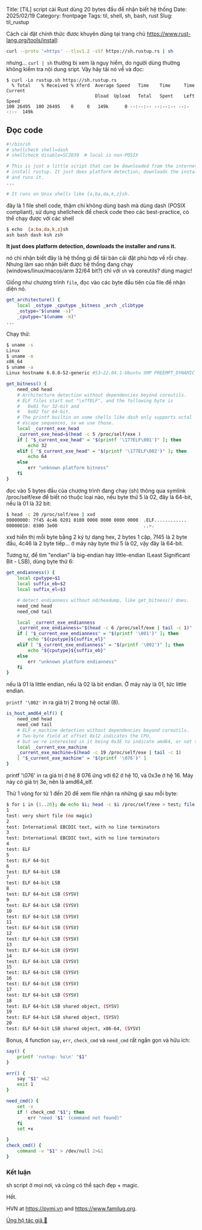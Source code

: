Title: [TIL] script cài Rust dùng 20 bytes đầu để nhận biết hệ thống
Date: 2025/02/19
Category: frontpage
Tags: til, shell, sh, bash, rust
Slug: til_rustup

Cách cài đặt chính thức đươc khuyên dùng tại trang chủ <https://www.rust-lang.org/tools/install>:

```sh
curl --proto '=https' --tlsv1.2 -sSf https://sh.rustup.rs | sh
```

nhưng... `curl | sh` thường bị xem là nguy hiểm, do người dùng thường không kiểm tra nội dung sript.
Vậy hãy tải nó về và đọc: 

```
$ curl -Lo rustup.sh https://sh.rustup.rs 
  % Total    % Received % Xferd  Average Speed   Time    Time     Time  Current
                                 Dload  Upload   Total   Spent    Left  Speed
100 26495  100 26495    0     0   149k      0 --:--:-- --:--:-- --:--:--  149k
```

## Đọc code 


```sh
#!/bin/sh
# shellcheck shell=dash
# shellcheck disable=SC2039  # local is non-POSIX

# This is just a little script that can be downloaded from the internet to
# install rustup. It just does platform detection, downloads the installer
# and runs it.
...

# It runs on Unix shells like {a,ba,da,k,z}sh.
```

đây là 1 file shell code, thậm chí không dùng bash mà dùng dash (POSIX compliant), sử dụng shellcheck để check code theo các best-practice, có thể chạy được với các shell

```sh
$ echo  {a,ba,da,k,z}sh
ash bash dash ksh zsh
```

**It just does platform detection, downloads the installer and runs it.**

nó chỉ nhận biết đây là hệ thống gì để tải bàn cải đặt phù hợp về rồi chạy.
Nhưng làm sao nhận biết được hệ thống đang chạy (windows/linux/macos/arm 32/64 bit?) chỉ với `sh` và coreutils? dùng magic!

Giống như chương trình `file`, đọc vào các byte đầu tiên của file để nhận diện nó.

```sh
get_architecture() {
    local _ostype _cputype _bitness _arch _clibtype
    _ostype="$(uname -s)"
    _cputype="$(uname -m)"
...
```
Chạy thử: 
```sh
$ uname -s
Linux
$ uname -m
x86_64
$ uname -a
Linux hostname 6.8.0-52-generic #53~22.04.1-Ubuntu SMP PREEMPT_DYNAMIC Wed Jan 15 19:18:46 UTC 2 x86_64 x86_64 x86_64 GNU/Linux
```

```sh
get_bitness() {
    need_cmd head
    # Architecture detection without dependencies beyond coreutils.
    # ELF files start out "\x7fELF", and the following byte is
    #   0x01 for 32-bit and
    #   0x02 for 64-bit.
    # The printf builtin on some shells like dash only supports octal
    # escape sequences, so we use those.
    local _current_exe_head
    _current_exe_head=$(head -c 5 /proc/self/exe )
    if [ "$_current_exe_head" = "$(printf '\177ELF\001')" ]; then
        echo 32
    elif [ "$_current_exe_head" = "$(printf '\177ELF\002')" ]; then
        echo 64
    else
        err "unknown platform bitness"
    fi
}
```

đọc vào 5 bytes đầu của chương trình đang chạy (sh) thông qua symlink /proc/self/exe để biết nó thuộc loại nào, nếu byte thứ 5 là 02, đây là 64-bit, nếu là 01 là 32 bit:


```sh
$ head -c 20 /proc/self/exe | xxd
00000000: 7f45 4c46 0201 0100 0000 0000 0000 0000  .ELF............
00000010: 0300 3e00                                ..>.
```
xxd hiển thị mỗi byte bằng 2 ký tự dạng hex, 2 bytes 1 cặp, 7f45 là 2 byte đầu, 4c46 là 2 byte tiếp...
ở máy này byte thứ 5 là 02, vậy đây là 64-bit.

Tương tự, để tìm "endian" là big-endian hay little-endian (Least Significant Bit - LSB), dùng byte thứ 6:
```sh
get_endianness() {
    local cputype=$1
    local suffix_eb=$2
    local suffix_el=$3

    # detect endianness without od/hexdump, like get_bitness() does.
    need_cmd head
    need_cmd tail

    local _current_exe_endianness
    _current_exe_endianness="$(head -c 6 /proc/self/exe | tail -c 1)"
    if [ "$_current_exe_endianness" = "$(printf '\001')" ]; then
        echo "${cputype}${suffix_el}"
    elif [ "$_current_exe_endianness" = "$(printf '\002')" ]; then
        echo "${cputype}${suffix_eb}"
    else
        err "unknown platform endianness"
    fi
}
```
nếu là 01 là little endian, nếu là 02 là bit endian. Ở máy này là 01, tức little endian.

`printf '\002'` in ra giá trị 2 trong hệ octal (8).

```sh
is_host_amd64_elf() {
    need_cmd head
    need_cmd tail
    # ELF e_machine detection without dependencies beyond coreutils.
    # Two-byte field at offset 0x12 indicates the CPU,
    # but we're interested in it being 0x3E to indicate amd64, or not that.
    local _current_exe_machine
    _current_exe_machine=$(head -c 19 /proc/self/exe | tail -c 1)
    [ "$_current_exe_machine" = "$(printf '\076')" ]
}
```
printf '\076' in ra giá trị ở hệ 8 076 ứng với 62 ở hệ 10, và 0x3e ở hệ 16. Máy này có giá trị 3e, nên là amd64_elf.

Thử 1 vòng for từ 1 đến 20 để xem file nhận ra những gì sau mỗi byte:

```sh
$ for i in {1..20}; do echo $i; head -c $i /proc/self/exe > test; file test;  done
1
test: very short file (no magic)
2
test: International EBCDIC text, with no line terminators
3
test: International EBCDIC text, with no line terminators
4
test: ELF
5
test: ELF 64-bit
6
test: ELF 64-bit LSB
7
test: ELF 64-bit LSB
8
test: ELF 64-bit LSB (SYSV)
9
test: ELF 64-bit LSB (SYSV)
10
test: ELF 64-bit LSB (SYSV)
11
test: ELF 64-bit LSB (SYSV)
12
test: ELF 64-bit LSB (SYSV)
13
test: ELF 64-bit LSB (SYSV)
14
test: ELF 64-bit LSB (SYSV)
15
test: ELF 64-bit LSB (SYSV)
16
test: ELF 64-bit LSB (SYSV)
17
test: ELF 64-bit LSB (SYSV)
18
test: ELF 64-bit LSB shared object, (SYSV)
19
test: ELF 64-bit LSB shared object, (SYSV)
20
test: ELF 64-bit LSB shared object, x86-64, (SYSV)
```

Bonus, 4 function `say`, `err`, `check_cmd` và `need_cmd` rất ngắn gọn và hữu ích:

```sh
say() {
    printf 'rustup: %s\n' "$1"
}

err() {
    say "$1" >&2
    exit 1
}

need_cmd() {
    set -x
    if ! check_cmd "$1"; then
        err "need '$1' (command not found)"
    fi
    set +x

}
check_cmd() {
    command -v "$1" > /dev/null 2>&1
}
```
### Kết luận
sh script ở mọi nơi, và cũng có thể sạch đẹp + magic.

Hết.

HVN at <https://pymi.vn> and <https://www.familug.org>.

[Ủng hộ tác giả 🍺](https://www.familug.org/p/ung-ho.html)
